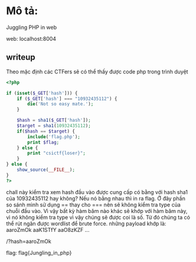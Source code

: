 # Mô tả:
Juggling PHP in web

web: localhost:8004

## writeup
Theo mặc định các CTFers sẽ có thể thấy được code php trong trình duyệt

```php
<?php

if (isset($_GET['hash'])) {
    if ($_GET['hash'] === "10932435112") {
        die('Not so easy mate.');
    }

    $hash = sha1($_GET['hash']);
    $target = sha1(10932435112);
    if($hash == $target) {
        include('flag.php');
        print $flag;
    } else {
        print "csictf{loser}";
    }
} else {
    show_source(__FILE__);
}
?>
```

chall này kiểm tra xem hash đầu vào được cung cấp có bằng với hash sha1 của 10932435112 hay không?
Nếu nó bằng nhau thì in ra flag. 
Ở đây phần so sánh mình sử dụng == thay cho === nên sẽ không kiểm tra type của chuỗi đầu vào.
Vì vậy bất kỳ hàm băm nào khác sẽ khớp với hàm băm này, vì nó không kiểm tra type vì vậy chúng sẽ được coi là số.
Từ đó chúng ta có thể rút ngăn được wordlist để brute force.
những payload khớp là:
aaroZmOk
aaK1STfY
aaO8zKZF
...

/?hash=aaroZmOk

flag: flag{Jungling_in_php}